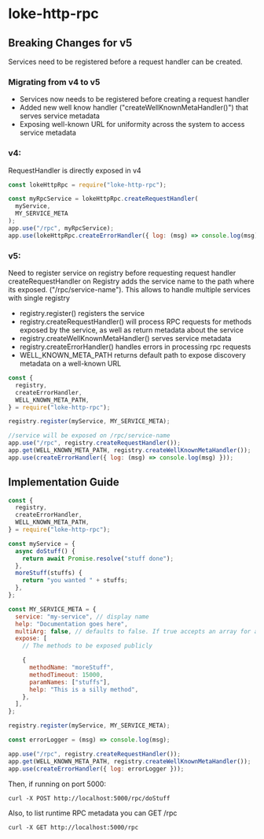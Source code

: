 # loke-http-rpc

## Breaking Changes for v5

Services need to be registered before a request handler can be created.

### Migrating from v4 to v5

- Services now needs to be registered before creating a request handler
- Added new well know handler ("createWellKnownMetaHandler()") that serves service metadata
- Exposing well-known URL for uniformity across the system to access service metadata

### v4:

RequestHandler is directly exposed in v4

```js
const lokeHttpRpc = require("loke-http-rpc");

const myRpcService = lokeHttpRpc.createRequestHandler(
  myService,
  MY_SERVICE_META
);
app.use("/rpc", myRpcService);
app.use(lokeHttpRpc.createErrorHandler({ log: (msg) => console.log(msg) }));
```

### v5:

Need to register service on registry before requesting request handler
createRequestHandler on Registry adds the service name to the path where its exposed. ("/rpc/service-name"). This allows to handle multiple services with single registry

- registry.register() registers the service
- registry.createRequestHandler() will process RPC requests for methods exposed by the service, as well as return metadata about the service
- registry.createWellKnownMetaHandler() serves service metadata
- registry.createErrorHandler() handles errors in processing rpc requests
- WELL_KNOWN_META_PATH returns default path to expose discovery metadata on a well-known URL

```js
const {
  registry,
  createErrorHandler,
  WELL_KNOWN_META_PATH,
} = require("loke-http-rpc");

registry.register(myService, MY_SERVICE_META);

//service will be exposed on /rpc/service-name
app.use("/rpc", registry.createRequestHandler());
app.get(WELL_KNOWN_META_PATH, registry.createWellKnownMetaHandler());
app.use(createErrorHandler({ log: (msg) => console.log(msg) }));
```

## Implementation Guide

```js
const {
  registry,
  createErrorHandler,
  WELL_KNOWN_META_PATH,
} = require("loke-http-rpc");

const myService = {
  async doStuff() {
    return await Promise.resolve("stuff done");
  },
  moreStuff(stuffs) {
    return "you wanted " + stuffs;
  },
};

const MY_SERVICE_META = {
  service: "my-service", // display name
  help: "Documentation goes here",
  multiArg: false, // defaults to false. If true accepts an array for arguments, if false an array will be assumed to be the first (and only) argument.
  expose: [
    // The methods to be exposed publicly

    {
      methodName: "moreStuff",
      methodTimeout: 15000,
      paramNames: ["stuffs"],
      help: "This is a silly method",
    },
  ],
};

registry.register(myService, MY_SERVICE_META);

const errorLogger = (msg) => console.log(msg);

app.use("/rpc", registry.createRequestHandler());
app.get(WELL_KNOWN_META_PATH, registry.createWellKnownMetaHandler());
app.use(createErrorHandler({ log: errorLogger }));
```

Then, if running on port 5000:

```
curl -X POST http://localhost:5000/rpc/doStuff
```

Also, to list runtime RPC metadata you can GET /rpc

```
curl -X GET http://localhost:5000/rpc
```
